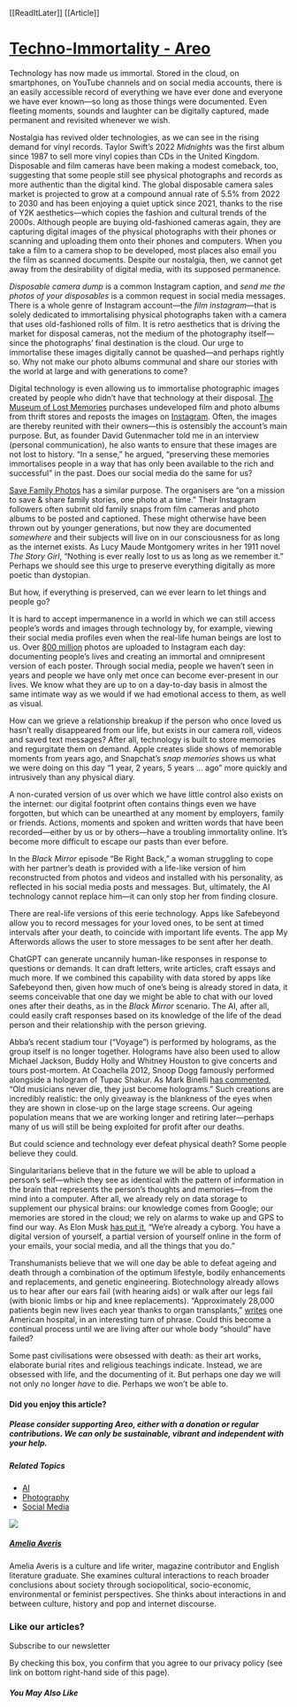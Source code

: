 [[ReadItLater]] [[Article]]

# [Techno-Immortality - Areo](https://areomagazine.com/2023/02/15/techno-immortality/)

Technology has now made us immortal. Stored in the cloud, on smartphones, on YouTube channels and on social media accounts, there is an easily accessible record of everything we have ever done and everyone we have ever known—so long as those things were documented. Even fleeting moments, sounds and laughter can be digitally captured, made permanent and revisited whenever we wish.

Nostalgia has revived older technologies, as we can see in the rising demand for vinyl records. Taylor Swift’s 2022 *Midnights* was the first album since 1987 to sell more vinyl copies than CDs in the United Kingdom. Disposable and film cameras have been making a modest comeback, too, suggesting that some people still see physical photographs and records as more authentic than the digital kind. The global disposable camera sales market is projected to grow at a compound annual rate of 5.5% from 2022 to 2030 and has been enjoying a quiet uptick since 2021, thanks to the rise of Y2K aesthetics—which copies the fashion and cultural trends of the 2000s. Although people are buying old-fashioned cameras again, they are capturing digital images of the physical photographs with their phones or scanning and uploading them onto their phones and computers. When you take a film to a camera shop to be developed, most places also email you the film as scanned documents. Despite our nostalgia, then, we cannot get away from the desirability of digital media, with its supposed permanence.

*Disposable camera dump* is a common Instagram caption, and *send me the photos of your disposables* is a common request in social media messages. There is a whole genre of Instagram account—the *film instagram*—that is solely dedicated to immortalising physical photographs taken with a camera that uses old-fashioned rolls of film. It is retro aesthetics that is driving the market for disposal cameras, not the medium of the photography itself—since the photographs’ final destination is the cloud. Our urge to immortalise these images digitally cannot be quashed—and perhaps rightly so. Why not make our photo albums communal and share our stories with the world at large and with generations to come?

Digital technology is even allowing us to immortalise photographic images created by people who didn’t have that technology at their disposal. [The Museum of Lost Memories](https://www.museumoflostmemories.com/) purchases undeveloped film and photo albums from thrift stores and reposts the images on [Instagram](https://www.instagram.com/museumoflostmemories/?hl=en). Often, the images are thereby reunited with their owners—this is ostensibly the account’s main purpose. But, as founder David Gutenmacher told me in an interview (personal communication), he also wants to ensure that these images are not lost to history. “In a sense,” he argued, “preserving these memories immortalises people in a way that has only been available to the rich and successful” in the past. Does our social media do the same for us?

[Save Family Photos](https://www.savefamilyphotos.com/) has a similar purpose. The organisers are “on a mission to save & share family stories, one photo at a time.” Their Instagram followers often submit old family snaps from film cameras and photo albums to be posted and captioned. These might otherwise have been thrown out by younger generations, but now they are documented *somewhere* and their subjects will live on in our consciousness for as long as the internet exists. As Lucy Maude Montgomery writes in her 1911 novel *The Story Girl*, “Nothing is ever really lost to us as long as we remember it.” Perhaps we should see this urge to preserve everything digitally as more poetic than dystopian.

But how, if everything is preserved, can we ever learn to let things and people go?

It is hard to accept impermanence in a world in which we can still access people’s words and images through technology by, for example, viewing their social media profiles even when the real-life human beings are lost to us. Over [800 million](https://www.wordstream.com/blog/ws/2017/04/20/instagram-statistics#:~:text=8.,Instagram%20platform%20since%20its%20conception.) photos are uploaded to Instagram each day: documenting people’s lives and creating an immortal and omnipresent version of each poster. Through social media, people we haven’t seen in years and people we have only met once can become ever-present in our lives. We know what they are up to on a day-to-day basis in almost the same intimate way as we would if we had emotional access to them, as well as visual.

How can we grieve a relationship breakup if the person who once loved us hasn’t really disappeared from our life, but exists in our camera roll, videos and saved text messages? After all, technology is built to store memories and regurgitate them on demand. Apple creates slide shows of memorable moments from years ago, and Snapchat’s *snap memories* shows us what we were doing on this day “1 year, 2 years, 5 years … ago” more quickly and intrusively than any physical diary.

A non-curated version of us over which we have little control also exists on the internet: our digital footprint often contains things even we have forgotten, but which can be unearthed at any moment by employers, family or friends. Actions, moments and spoken and written words that have been recorded—either by us or by others—have a troubling immortality online. It’s become more difficult to escape our pasts than ever before.

In the *Black Mirror* episode “Be Right Back,” a woman struggling to cope with her partner’s death is provided with a life-like version of him reconstructed from photos and videos and installed with his personality, as reflected in his social media posts and messages. But, ultimately, the AI technology cannot replace him—it can only stop her from finding closure.

There are real-life versions of this eerie technology. Apps like Safebeyond allow you to record messages for your loved ones, to be sent at timed intervals after your death, to coincide with important life events. The app My Afterwords allows the user to store messages to be sent after her death.

ChatGPT can generate uncannily human-like responses in response to questions or demands. It can draft letters, write articles, craft essays and much more. If we combined this capability with data stored by apps like Safebeyond then, given how much of one’s being is already stored in data, it seems conceivable that one day we might be able to chat with our loved ones after their deaths, as in the *Black Mirror* scenario. The AI, after all, could easily craft responses based on its knowledge of the life of the dead person and their relationship with the person grieving.

Abba’s recent stadium tour (“Voyage”) is performed by holograms, as the group itself is no longer together. Holograms have also been used to allow Michael Jackson, Buddy Holly and Whitney Houston to give concerts and tours post-mortem. At Coachella 2012, Snoop Dogg famously performed alongside a hologram of Tupac Shakur. As Mark Binelli [has commented](https://www.nytimes.com/2020/01/07/magazine/hologram-musicians.html), “Old musicians never die, they just become holograms.” Such creations are incredibly realistic: the only giveaway is the blankness of the eyes when they are shown in close-up on the large stage screens. Our ageing population means that we are working longer and retiring later—perhaps many of us will still be being exploited for profit after our deaths.

But could science and technology ever defeat physical death? Some people believe they could.

Singularitarians believe that in the future we will be able to upload a person’s self—which they see as identical with the pattern of information in the brain that represents the person’s thoughts and memories—from the mind into a computer. After all, we already rely on data storage to supplement our physical brains: our knowledge comes from Google; our memories are stored in the cloud; we rely on alarms to wake up and GPS to find our way. As Elon Musk [has put it](https://www.theverge.com/2016/6/2/11837854/neural-lace-cyborgs-elon-musk), “We’re already a cyborg. You have a digital version of yourself, a partial version of yourself online in the form of your emails, your social media, and all the things that you do.”

Transhumanists believe that we will one day be able to defeat ageing and death through a combination of the optimum lifestyle, bodily enhancements and replacements, and genetic engineering. Biotechnology already allows us to hear after our ears fail (with hearing aids) or walk after our legs fail (with bionic limbs or hip and knee replacements). “Approximately 28,000 patients begin new lives each year thanks to organ transplants,” [writes](https://www.chp.edu/our-services/transplant/about/organ-donor-awareness) one American hospital, in an interesting turn of phrase. Could this become a continual process until we are living after our whole body “should” have failed?

Some past civilisations were obsessed with death: as their art works, elaborate burial rites and religious teachings indicate. Instead, we are obsessed with life, and the documenting of it. But perhaps one day we will not only no longer *have* to die. Perhaps we won’t be able to.

#### Did you enjoy this article?

##### Please consider supporting Areo, either with a donation or regular contributions. We can only be sustainable, vibrant and independent with your help.

##### Related Topics

-   [AI](https://areomagazine.com/tag/ai/)
-   [Photography](https://areomagazine.com/tag/photography/)
-   [Social Media](https://areomagazine.com/tag/social-media/)

[![](https://secure.gravatar.com/avatar/b2f2319d72d7e372c20b858168251d94?s=120&d=blank&r=g)](https://areomagazine.com/author/ameliaaveris/)

##### [Amelia Averis](https://areomagazine.com/author/ameliaaveris/)

Amelia Averis is a culture and life writer, magazine contributor and English literature graduate. She examines cultural interactions to reach broader conclusions about society through sociopolitical, socio-economic, environmental or feminist perspectives. She thinks about interactions in and between culture, history and pop and internet discourse.

### Like our articles?

Subscribe to our newsletter

By checking this box, you confirm that you agree to our privacy policy (see link on bottom right-hand side of this page).

##### You May Also Like